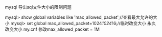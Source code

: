 mysql 导出sql文件大小的限制问题

mysql> show global variables like 'max_allowed_packet';//查看最大允许的大小
mysql> set global max_allowed_packet=1024*1024*16;//临时改变大小
 永久改变大小  my.cnf  修改max_allowed_packet = 1M
